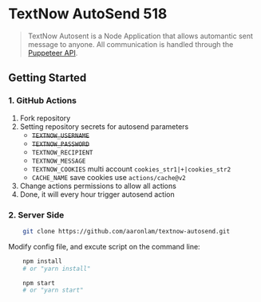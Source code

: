 # TextNow AutoSend 518

> TextNow Autosent is a Node Application that allows automantic sent message to anyone. All communication is handled through the [Puppeteer API](https://github.com/puppeteer/puppeteer/blob/v2.1.1/docs/api.md).

## Getting Started

### 1. GitHub Actions

1.  Fork repository
2.  Setting repository secrets for autosend parameters
    * ~~`TEXTNOW_USERNAME`~~
    * ~~`TEXTNOW_PASSWORD`~~
    * `TEXTNOW_RECIPIENT`
    * `TEXTNOW_MESSAGE`
    * `TEXTNOW_COOKIES` multi account `cookies_str1|+|cookies_str2`
    * `CACHE_NAME` save cookies use `actions/cache@v2`
3.  Change actions permissions to allow all actions
4.  Done, it will every hour trigger autosend action

### 2. Server Side

```bash
    git clone https://github.com/aaronlam/textnow-autosend.git
```

Modify config file, and excute script on the command line:

```bash
    npm install
    # or "yarn install"

    npm start
    # or "yarn start"
```

